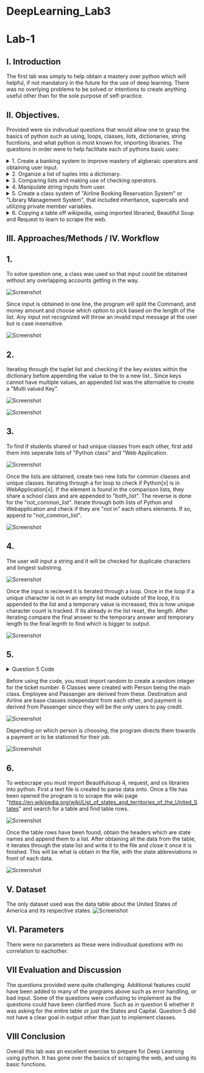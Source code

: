 # DeepLearning_Lab3

# Lab-1
## I. Introduction

 The first lab was simply to help obtain a mastery over python which will helpful, if not mandatory in the future for the use of deep learning. There was no overlying problems to be solved or intentions to create anything useful other than for the sole purpose of self-practice.
 
 ## II. Objectives.
 
 Provided were six indivudual questions that would allow one to grasp the basics of python such as using, loops, classes, lists, dictionaries, string fucntions, and what python is most known for, importing libraries. 
 The questions in order were to help facilitate each of pythons basic uses:
 
<details><summary>1. Create a banking system to improve mastery of algberaic operators and obtaining user input.</summary>
<p>
 
![Screenshot](https://i.imgur.com/sF0R0wx.png)
</p>
</details>

<details><summary>2. Organize a list of tuples into a dictionary.</summary>
<p>
 
![Screenshot](https://i.imgur.com/tIvHyhs.png)
</p>
</details>

<details><summary>3. Comparing lists and making use of checking operators.</summary>
<p>
 
![Screenshot](https://i.imgur.com/sGOk2wi.png)
</p>
</details>

<details><summary>4. Manipulate string inputs from user.</summary>
<p>
  
![Screenshot](https://i.imgur.com/g8dcLlE.png)
</p>
</details>

<details><summary>5. Create a class system of "Airline Booking Reservation System" or "Library Management System", that included inheritance, supercalls and utilizing private member variables.</summary>
<p>
  
![Screenshot](https://i.imgur.com/Gr6NZnq.png)
</p>
</details>

<details><summary>6. Copying a table off wikipedia, using imported libraried, Beautiful Soup and Request to learn to scrape the web.</summary>
<p>
  
![Screenshot](https://i.imgur.com/In4AmmQ.png)
</p>
</details>

## III. Approaches/Methods / IV. Workflow
## 1.
To solve question one, a class was used so that input could be obtained without any overlapping accounts getting in the way.

![Screenshot](https://i.imgur.com/vYuqCZ3.png)

Since input is obtained in one line, the program will split the Command, and money amount and choose which option to pick based on the length of the list. Any input not recognized will throw an invalid input message at the user but is case insensitive.

![Screenshot](https://i.imgur.com/3F7ozmb.png)

## 2.
Iterating through the tuplet list and checking if the key existes within the dictionary before appending the value to the to a new list.. Since keys cannot have multiple values, an appended list was the alternative to create a "Mutli valued Key".

![Screenshot](https://i.imgur.com/CACWZND.png)

![Screenshot](https://i.imgur.com/WPYiGd2.png)

## 3.
To find if students shared or had unique classes from each other, first add them into seperate lists of "Python class" and "Web Application.

![Screenshot](https://i.imgur.com/e6AyBzi.png)

Once the lists are obtained, create two new lists for common classes and unique classes. Iterating through a for loop to check if Python[x] is in WebApplication[x]. If the element is found in the comparison lists, they share a school class and are appended to "both_list". The reverse is done for the "not_common_list". Iterate through both lists of Python and Webapplication and check if they are "not in" each others elements. If so, append to "not_common_list".

![Screenshot](https://i.imgur.com/W5fFIsf.png)

## 4.
The user will input a string and it will be checked for duplicate characters and longest substring.

![Screenshot](https://i.imgur.com/sgTPPzB.png)

Once the input is recieved it is iterated through a loop. Once in the loop if a unique character is not in an empty list made outside of the loop, it is appended to the list and a temporary value is increased, this is how unique character count is tracked. If its already in the list reset, the length. After iterating compare the final answer to the temporary answer and temporary length to the final legnth to find which is bigger to output.

![Screenshot](https://i.imgur.com/x0n3mnr.png)

## 5.

<details><summary>Question 5 Code</summary>
<p>
  
```
import random

print("\n")
print("Airline Booking System\n")


class Person:   # base class #1 Person ==> Passenger and Employee Class will inherit from Person

    def __init__(self, first, last):    # example of use of self.
        self.first = first
        self.last = last

    def fullname(self):
        return '{} {}'.format(self.first, self.last)


class Passenger(Person):    # class #2 Passenger. Inherits from Person class

    def __init__(self, first, last, passport, choice):
        super().__init__(first, last)   # super call
        self.passport = passport
        self.choice = choice


class Employee(Person): # class #3 Employee. Inherits from Person class

    def __init__(self, first, last, job_title):
        super().__init__(first, last)   # super call
        self.job_title = job_title


class Destination: # class #4 base class; used for displaying flight options
    def __init__(self, location):
        self.location = location

    def display_location(self):
        print("List of current available flights:")
        print("-----------------------------------")
        for flights in self.location:
            print(flights)


class Airline: # class #5 base class; generates random number for flight and gate number
    def __init__(self, flight_number = random.randint(100,700), gate_number = random.randint(1,40)):
        self.flight_number = flight_number
        self.gate_number = gate_number

    def plane_info(self):
        print("Flight number:", self.flight_number, "Gate number:", self.gate_number)


class Payment(Passenger): # class #6, example of multiple inheritance, inherits from Passenger that inherits from Person
    def __init__(self, first, last, passport, choice, card):
        super().__init__(first, last, passport, choice)
        self.__card = card  # private data member


def main():


    flights = Destination([("Select 1:", "NRT", 1800), ("Select 2:", "LAX", 550), ("Select 3:", "MCI", 300)])
    # instance of Destination; class will display different flight options

    plane1 = Airline() # instance of Airline, will RNG flight number and gate number for plane


    done = False    # allows for users who choose option one to be able to opt into option 2

    while done is False:

        print("\n")
        print("Options Menu")
        print("1: Display available flights")
        print("2: Book a flight")

        option = int(input("Select option: "))

        if option == 1:
            print("\n")
            flights.display_location()  # display flight options

        if option == 2:

            booking_choice = int(input("To book as a passenger, enter 1. to book as an employee, enter 2. "))
            # book as a passenger or employee

            if booking_choice == 1:

                # instance of Passenger; user inputs needed information for class
                per1 = Passenger(input("First name: "), input("Last name: "), input("Passport information: "),
                                 int(input("Flight Choice: ")))

                if per1.choice == 1:

                    # instance of Payment; overrides per1 and allows to enter credit card information
                    per1 = Payment(per1.first, per1.last, per1.passport, per1.choice,
                                   int(input("Enter Card Information:")))

                    print("PRINTING TICKET:\n")
                    print(per1.fullname())
                    plane1.plane_info()
                    print("Flight Destination: NRT. Total Cost = $1800.00")
                    input()
                    done = True

                elif per1.choice == 2:

                    # instance of Payment; overrides per1 and allows to enter credit card information
                    per1 = Payment(per1.first, per1.last, per1.passport, per1.choice,
                                   int(input("Enter Card Information: ")))

                    print("PRINTING TICKET:\n")
                    print(per1.fullname())
                    plane1.plane_info()
                    print("Flight Destination: LAX. Total Cost = $550.00")
                    input()
                    done = True

                elif per1.choice == 3:

                    # instance of Payment; overrides per1 and allows to enter credit card information
                    per1 = Payment(per1.first, per1.last, per1.passport, per1.choice,
                                   int(input("Enter Card Information: ")))

                    print("PRINTING TICKET:\n")
                    print(per1.fullname())
                    plane1.plane_info()
                    print("Flight Destination: MCI. Total Cost = $300.00")
                    input()
                    done = True

            elif booking_choice == 2:

                # instance of Employee class, user enters first/last name and job title
                employee = Employee(input("First name: "), input("Last name: "), input("Enter job title: "))
                print(employee.fullname())
                print(employee.job_title)
                print("Thank you for signing in. Please wait for job assignment.")
                input()
                done = True
```
</p>
</details>


Before using the code, you must import random to create a random integer for the ticket number. 6 Classes were created with Person being the main class. Employee and Passanger are derived from these. Destination and Airline are base classes independant from each other, and payment is derived from Passenger since they will be the only users to pay credit.

![Screenshot](https://i.imgur.com/PKnhOhS.png)

Depending on which person is choosing, the program directs them towards a payment or to be stationed for their job.

![Screenshot](https://i.imgur.com/Bnotd6B.png)

## 6.
To webscrape you must import Beautifulsoup 4, request, and os libraries into python. First a text file is created to parse data onto. Once a file has been opened the program is to scrape the wiki page "https://en.wikipedia.org/wiki/List_of_states_and_territories_of_the_United_States" and search for a table and find table rows.


![Screenshot](https://i.imgur.com/OpwGpg6.png)

Once the table rows have been found, obtain the headers which are state names and append them to a list. After obtaining all the data from the table, it iterates through the state list and write it to the file and close it once it is finished. This will be what is obtain in the file, with the state abbreviations in front of each data.

![Screenshot](https://i.imgur.com/xIVDP4N.png)

## V. Dataset

The only dataset used was the data table about the United States of America and its respective states.
![Screenshot](https://i.imgur.com/To2WFXe.png)

## VI. Parameters

There were no parameters as these were indivudual questions with no correlation to eachother.

## VII Evaluation and Discussion

The questions provided were quite challenging. Additional features could have been added to many of the programs above such as error handling, or bad input. Some of the questions were confusing to implement as the questions could have been clarified more. Such as in question 6 whether it was asking for the entire table or just the States and Capital. Question 5 did not have a clear goal in output other than just to implement classes.

## VIII Conclusion

Overall this lab was an excellent exercise to prepare for Deep Learning using python. It has gone over the basics of scraping the web, and using its basic functions. 
